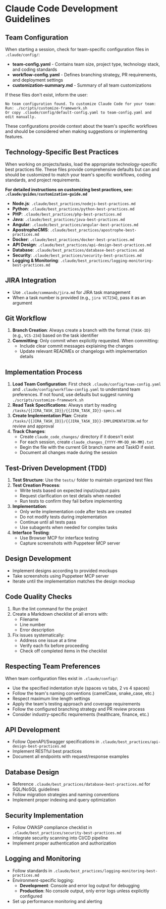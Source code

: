 # Claude Code Development Guidelines

## Team Configuration

When starting a session, check for team-specific configuration files in `.claude/config/`:
- **team-config.yaml** - Contains team size, project type, technology stack, and coding standards
- **workflow-config.yaml** - Defines branching strategy, PR requirements, and deployment settings
- **customization-summary.md** - Summary of all team customizations

If these files don't exist, inform the user:
```
No team configuration found. To customize Claude Code for your team:
Run: ./scripts/customize-framework.sh
Or copy .claude/config/default-config.yaml to team-config.yaml and edit manually.
```

These configurations provide context about the team's specific workflows and should be considered when making suggestions or implementing features.

## Technology-Specific Best Practices

When working on projects/tasks, load the appropriate technology-specific best practices file. These files provide comprehensive defaults but can and should be customized to match your team's specific workflows, coding standards, and project requirements.

**For detailed instructions on customizing best practices, see: `.claude/guides/customization-guide.md`**
- **Node.js**: `.claude/best_practices/nodejs-best-practices.md`
- **Python**: `.claude/best_practices/python-best-practices.md`
- **PHP**: `.claude/best_practices/php-best-practices.md`
- **Java**: `.claude/best_practices/java-best-practices.md`
- **Angular**: `.claude/best_practices/angular-best-practices.md`
- **ApostropheCMS**: `.claude/best_practices/apostrophe-best-practices.md`
- **Docker**: `.claude/best_practices/docker-best-practices.md`
- **API Design**: `.claude/best_practices/api-design-best-practices.md`
- **Database**: `.claude/best_practices/database-best-practices.md`
- **Security**: `.claude/best_practices/security-best-practices.md`
- **Logging & Monitoring**: `.claude/best_practices/logging-monitoring-best-practices.md`

## JIRA Integration

- Use `.claude/commands/jira.md` for JIRA task management
- When a task number is provided (e.g., `jira VCT234`), pass it as an argument

## Git Workflow

1. **Branch Creation**: Always create a branch with the format `{TASK-ID}` (e.g., `VCS-234`) based on the task identifier
2. **Committing**: Only commit when explicitly requested. When committing:
   - Include clear commit messages explaining the changes
   - Update relevant READMEs or changelogs with implementation details

## Implementation Process

1. **Load Team Configuration**: First check `.claude/config/team-config.yaml` and `.claude/config/workflow-config.yaml` to understand team preferences. If not found, use defaults but suggest running `./scripts/customize-framework.sh`
2. **Read Task Specifications**: Always start by reading `/tasks/{{JIRA_TASK_ID}}/{{JIRA_TASK_ID}}-specs.md`
3. **Create Implementation Plan**: Create `/tasks/{{JIRA_TASK_ID}}/{{JIRA_TASK_ID}}-IMPLEMENTATION.md` for review and approval
4. **Track Changes**: 
   - Create `claude_code_changes/` directory if it doesn't exist
   - For each session, create `claude_changes_{YYYY-MM-DD_HH-MM}.txt`
   - Begin the file with the current Git branch name and TaskID if exist.
   - Document all changes made during the session

## Test-Driven Development (TDD)

1. **Test Structure**: Use the `tests/` folder to maintain organized test files
2. **Test Creation Process**:
   - Write tests based on expected input/output pairs
   - Request clarification on test details when needed
   - Run tests to confirm they fail before implementing
3. **Implementation**:
   - Only write implementation code after tests are created
   - Do not modify tests during implementation
   - Continue until all tests pass
   - Use subagents when needed for complex tasks
4. **Interface Testing**:
   - Use Browser MCP for interface testing
   - Capture screenshots with Puppeteer MCP server

## Design Development

- Implement designs according to provided mockups
- Take screenshots using Puppeteer MCP server
- Iterate until the implementation matches the design mockup

## Code Quality Checks

1. Run the lint command for the project
2. Create a Markdown checklist of all errors with:
   - Filename
   - Line number
   - Error description
3. Fix issues systematically:
   - Address one issue at a time
   - Verify each fix before proceeding
   - Check off completed items in the checklist

## Respecting Team Preferences

When team configuration files exist in `.claude/config/`:
- Use the specified indentation style (spaces vs tabs, 2 vs 4 spaces)
- Follow the team's naming conventions (camelCase, snake_case, etc.)
- Respect maximum line length settings
- Apply the team's testing approach and coverage requirements
- Follow the configured branching strategy and PR review process
- Consider industry-specific requirements (healthcare, finance, etc.)

## API Development

- Follow OpenAPI/Swagger specifications in `.claude/best_practices/api-design-best-practices.md`
- Implement RESTful best practices
- Document all endpoints with request/response examples

## Database Design

- Reference `.claude/best_practices/database-best-practices.md` for SQL/NoSQL guidelines
- Follow migration strategies and naming conventions
- Implement proper indexing and query optimization

## Security Implementation

- Follow OWASP compliance checklist in `.claude/best_practices/security-best-practices.md`
- Integrate security scanning into CI/CD pipeline
- Implement proper authentication and authorization

## Logging and Monitoring

- Follow standards in `.claude/best_practices/logging-monitoring-best-practices.md`
- Environment-specific logging:
  - **Development**: Console and error log output for debugging
  - **Production**: No console output, only error logs unless explicitly configured
- Set up performance monitoring and alerting